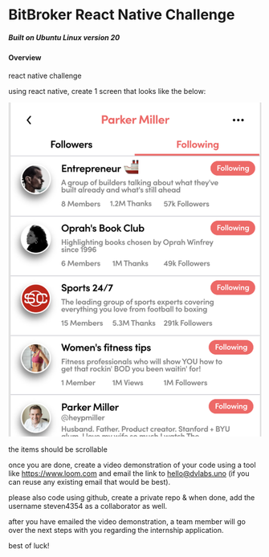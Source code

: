 # BitBroker React Native Challenge
##### Built on Ubuntu Linux version 20 

#### Overview 

react native challenge

using react native, create 1 screen that looks like the below:

![screenshot](/images/Screen%20Shot%202020-06-16%20at%206.22.45%20PM.png)

the items should be scrollable

once you are done, create a video demonstration of your code using a tool like https://www.loom.com and email the link to hello@dvlabs.uno (if you can reuse any existing email that would be best). 

please also code using github, create a private repo & when done, add the username steven4354 as a collaborator as well.

after you have emailed the video demonstration, a team member will go over the next steps with you regarding the internship application.

best of luck!





